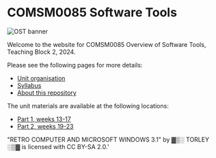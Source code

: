 # COMSM0085 Software Tools

![OST banner](/assets/images/OST.jpg)

Welcome to the website for COMSM0085 Overview of Software Tools, Teaching Block 2, 2024.

Please see the following pages for more details:

  - [Unit organisation](organisation.md)
  - [Syllabus](syllabus.md)
  - [About this repository](repository.md)
  
The unit materials are available at the following locations:

  - [Part 1, weeks 13-17](exercises/part1/)
  - [Part 2, weeks 19-23](exercises/part2/)
  
<footer>
  <p> 
    "RETRO COMPUTER AND MICROSOFT WINDOWS 3.1" by ▓▒░ TORLEY ░▒▓ is licensed with CC BY-SA 2.0.'
  </p>
</footer>
